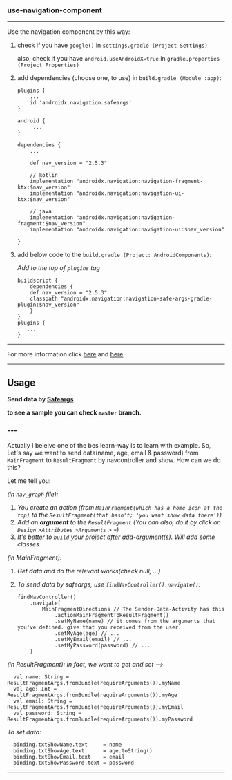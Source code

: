 ### use-navigation-component
---

Use the navigation component by this way:

  1. check if you have `google()` in `settings.gradle (Project Settings)`
  
      also, check if you have `android.useAndroidX=true` in `gradle.properties (Project Properties)`

  2. add dependencies (choose one, to use) in `build.gradle (Module :app)`:
  
         plugins {
             ...
             id 'androidx.navigation.safeargs'
         }
         
         android {
              ...
         }
         
         dependencies {
             ...
             
             def nav_version = "2.5.3"
              
             // kotlin
             implementation "androidx.navigation:navigation-fragment-ktx:$nav_version"
             implementation "androidx.navigation:navigation-ui-ktx:$nav_version"
         
             // java
             implementation "androidx.navigation:navigation-fragment:$nav_version"
             implementation "androidx.navigation:navigation-ui:$nav_version"
             
         }
         
  3. add below code to the `build.gradle (Project: AndroidComponents)`: 
  
      *Add to the top of `plugins` tag*
      
         buildscript {
             dependencies {
             def nav_version = "2.5.3"
             classpath "androidx.navigation:navigation-safe-args-gradle-plugin:$nav_version"
             }
         }
         plugins {
            ...
         }

---

For more information click [here](https://developer.android.com/guide/navigation/navigation-getting-started) 
and [here](https://developer.android.com/topic/libraries/architecture/adding-components#navigation)

---

## Usage
 ****Send data by [Safeargs](https://developer.android.com/guide/navigation/navigation-pass-data)****
 
 ****to see a sample you can check `master` branch.****
 
 ### ---
 
  Actually I beleive one of the bes learn-way is to learn with example. So, Let's say we want to send data(name, age, email 
  & password) from `MainFragment` to `ResultFragment` by navcontroller and show. How can we do this?
  
  Let me tell you:
  
  *(in `nav_graph` file):*
  1. *You create an action (from `MainFragment(which has a home icon at the top)` to the `ResultFragment(that hasn't; 'you want show data there')`)*
  2. *Add an **argument** to the `ResultFragment` (You can also, do it by click on `Design` >`Attributes` >`Arguments` > `+`)*
  3. *It's better to `build` your project after add-argument(s). Will add some classes.*
  
  *(in MainFragment):*
  
  1. *Get data and do the relevant works(check null, ...)*
  2. *To send data by safeargs, use `findNavController().navigate()`:*
  
         findNavController()
             .navigate(
                 MainFragmentDirections // The Sender-Data-Activity has this
                     .actionMainFragmentToResultFragment()
                     .setMyName(name) // it comes from the arguments that you've defined. give that you received from the user.
                     .setMyAge(age) // ...
                     .setMyEmail(email) // ...
                     .setMyPassword(password) // ...
             )
      
  *(in ResultFragment):*
  *In fact, we want to get and set -->*
  
      val name: String = ResultFragmentArgs.fromBundle(requireArguments()).myName
      val age: Int = ResultFragmentArgs.fromBundle(requireArguments()).myAge
      val email: String = ResultFragmentArgs.fromBundle(requireArguments()).myEmail
      val password: String = ResultFragmentArgs.fromBundle(requireArguments()).myPassword
      
  *To set data:*
      
      binding.txtShowName.text     = name
      binding.txtShowAge.text      = age.toString()
      binding.txtShowEmail.text    = email
      binding.txtShowPassword.text = password
      
---





